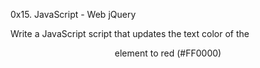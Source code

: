 0x15. JavaScript - Web jQuery

Write a JavaScript script that updates the text color of the <header> element to red (#FF0000)
